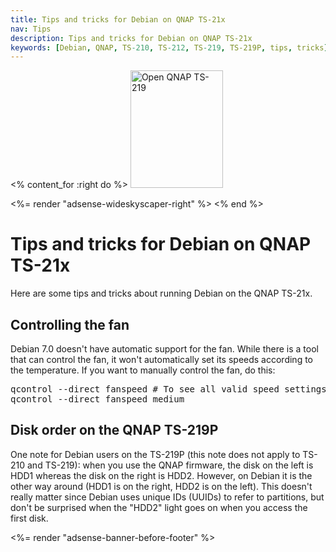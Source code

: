 ```yaml
---
title: Tips and tricks for Debian on QNAP TS-21x
nav: Tips
description: Tips and tricks for Debian on QNAP TS-21x
keywords: [Debian, QNAP, TS-210, TS-212, TS-219, TS-219P, tips, tricks]
---
```


<% content_for :right do %>
<img src = "../images/r_ts219p.jpg" class="border" alt="Open QNAP TS-219" width="148" height="188" />

<%= render "adsense-wideskyscaper-right" %>
<% end %>

<h1>Tips and tricks for Debian on QNAP TS-21x</h1>

Here are some tips and tricks about running Debian on the QNAP TS-21x.

<h2>Controlling the fan</h2>

Debian 7.0 doesn't have automatic support for the fan.  While there
is a tool that can control the fan, it won't automatically set its speeds
according to the temperature.  If you want to manually control the fan, do
this:

<div class="code">
<pre>
qcontrol --direct fanspeed # To see all valid speed settings
qcontrol --direct fanspeed medium
</pre>
</div>

<h2>Disk order on the QNAP TS-219P</h2>

One note for Debian users on the TS-219P (this note does not apply to
TS-210 and TS-219): when you use the QNAP firmware, the disk on the left is
HDD1 whereas the disk on the right is HDD2.  However, on Debian it is the
other way around (HDD1 is on the right, HDD2 is on the left).  This doesn't
really matter since Debian uses unique IDs (UUIDs) to refer to partitions,
but don't be surprised when the "HDD2" light goes on when you access the
first disk.

<div class="bbf">
<%= render "adsense-banner-before-footer" %>
</div>

